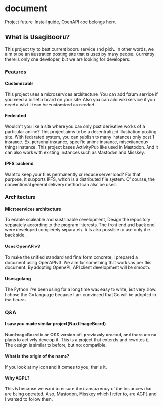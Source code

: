 # document
Project future, Install guide, OpenAPI doc belongs here.

## What is UsagiBooru?
This project try to beat current booru service and pixiv.
In other words, we aim to be an illustration posting site that is used by many people.
Currently there is only one developer, but we are looking for developers.

### Features
#### Customizable
This project uses a microservices architecture.
You can add forum service if you need a bulletin board on your site.
Also you can add wiki service if you need a wiki.
It can be customized as needed.

#### Federated
Wouldn't you like a site where you can only post derivative works of a particular anime?
This project aims to be a decentralized illustration posting site.
With federated system, you can publish to many instances only post 1 instance.
Ex. personal instance, specific anime instance, miscellaneous things instance.
This project bases ActivityPub like used in Mastodon.
And it can also work with existing instances such as Mastodon and Misskey.

#### IPFS backend
Want to keep your files permanently or reduce server load?
For that purpose, it supports IPFS, which is a distributed file system.
Of course, the conventional general delivery method can also be used.

### Architecture
#### Microservices architecture
To enable scaleable and sustainable development,
Design the repository separately according to the program interests.
The front end and back end were developed completely separately.
It is also possible to use only the back side.

#### Uses OpenAPIv3
To make the unified standard and final form concrete,
I prepared a document using OpenAPIv3.
We aim for something that works as per this document.
By adopting OpenAPI, API client development will be smooth.

#### Uses golang
The Python I've been using for a long time was easy to write, but very slow.
I chose the Go language because I am convinced that Go will be adopted in the future.


### Q&A
#### I saw you made similar project(NuxtImageBoard)
NuxtImageBoard is an OSS version of I previously created, and there are no plans to actively develop it.
This is a project that extends and rewrites it. The design is similar to before, but not compatible.

#### What is the origin of the name?
If you look at my icon and it comes to you, that's it.

#### Why AGPL?
This is because we want to ensure the transparency of the instances that are being operated.
Also, Mastodon, Misskey which I refer to, are AGPL and I wanted to follow them.